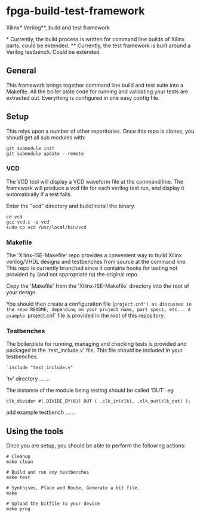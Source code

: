 # fpga-build-test-framework
Xilinx* Verilog**, build and test framework

 &#8291;* Currently, the build process is written for command line builds of Xilinx parts. could be extended.
 ** Currently, the test framework is built around a Verilog testbench. Could be extended.

## General

This framework brings together command line build and test suite into a Makefile.
All the boiler plate code for running and validating your tests are extracted out.
Everything is configured in one easy config file.

## Setup

This relys upon a number of other reporitories. Once this repo is clones, you shoudl get all sub modules with:

```
git submodule init
git submodule update --remote
```


### VCD
The VCD tool will display a VCD waveform file at the command line. The framework will produce a vcd file for each verilog test run, and display it automatically if a test fails.

Enter the "vcd" directory and build/install the binary.

```
cd vcd
gcc vcd.c -o vcd
sudo cp vcd /usr/local/bin/vcd
```


### Makefile
The 'Xilinx-ISE-Makefile' repo provides a convenient way to build Xilinx verilog/VHDL designs and testbenches from source at the command line. This repo is currently branched since it contains hooks for testing not provided by (and not appropriate to) the original repo.

Copy the 'Makefile' from the 'Xilinx-ISE-Makefile' directory into the root of your design.

You should then create a configuration file (`project.cnf') as discussed in the repo README, depending on your project name, part specs, etc... A example `project.cnf` file is provided in the root of this repository.


### Testbenches
The boilerplate for running, managing and checking tests is provided and packaged in the 'test_include.v' file. This file should be included in your testbenches.

```
`include "test_include.v"
```

'tv' directory .......

The instance of the module being testing should be called 'DUT'. eg 
```
clk_divider #(.DIVIDE_BY(6)) DUT ( .clk_in(clk), .clk_out(clk_out) );
```

add example testbench .......


## Using the tools

Once you are setup, you should be able to perform the following actions:

```
# Cleanup
make clean

# Build and run any testbenches
make test

# Synthises, Place and Route, Generate a bit file.
make 

# Upload the bitfile to your device
make prog
```
